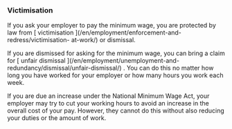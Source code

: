 ###  Victimisation

If you ask your employer to pay the minimum wage, you are protected by law
from [ victimisation ](/en/employment/enforcement-and-redress/victimisation-
at-work/) or dismissal.

If you are dismissed for asking for the minimum wage, you can bring a claim
for [ unfair dismissal ](/en/employment/unemployment-and-
redundancy/dismissal/unfair-dismissal/) . You can do this no matter how long
you have worked for your employer or how many hours you work each week.

If you are due an increase under the National Minimum Wage Act, your employer
may try to cut your working hours to avoid an increase in the overall cost of
your pay. However, they cannot do this without also reducing your duties or
the amount of work.
